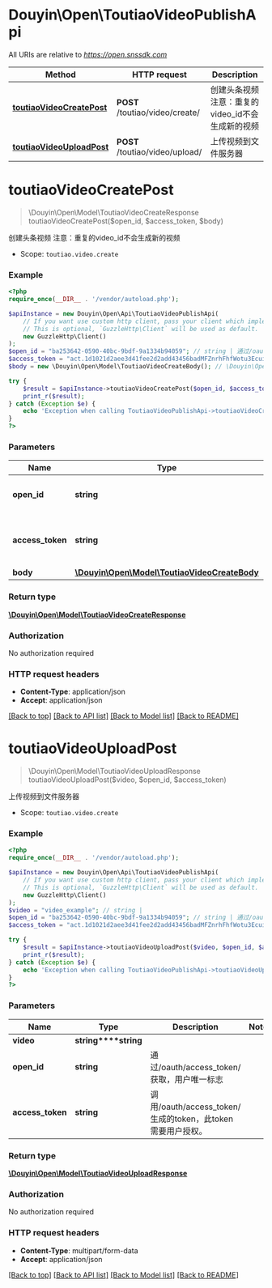 # Douyin\Open\ToutiaoVideoPublishApi

All URIs are relative to *https://open.snssdk.com*

Method | HTTP request | Description
------------- | ------------- | -------------
[**toutiaoVideoCreatePost**](ToutiaoVideoPublishApi.md#toutiaovideocreatepost) | **POST** /toutiao/video/create/ | 创建头条视频  注意：重复的video_id不会生成新的视频
[**toutiaoVideoUploadPost**](ToutiaoVideoPublishApi.md#toutiaovideouploadpost) | **POST** /toutiao/video/upload/ | 上传视频到文件服务器

# **toutiaoVideoCreatePost**
> \Douyin\Open\Model\ToutiaoVideoCreateResponse toutiaoVideoCreatePost($open_id, $access_token, $body)

创建头条视频  注意：重复的video_id不会生成新的视频

* Scope: `toutiao.video.create`

### Example
```php
<?php
require_once(__DIR__ . '/vendor/autoload.php');

$apiInstance = new Douyin\Open\Api\ToutiaoVideoPublishApi(
    // If you want use custom http client, pass your client which implements `GuzzleHttp\ClientInterface`.
    // This is optional, `GuzzleHttp\Client` will be used as default.
    new GuzzleHttp\Client()
);
$open_id = "ba253642-0590-40bc-9bdf-9a1334b94059"; // string | 通过/oauth/access_token/获取，用户唯一标志
$access_token = "act.1d1021d2aee3d41fee2d2add43456badMFZnrhFhfWotu3Ecuiuka27L56lr"; // string | 调用/oauth/access_token/生成的token，此token需要用户授权。
$body = new \Douyin\Open\Model\ToutiaoVideoCreateBody(); // \Douyin\Open\Model\ToutiaoVideoCreateBody | 

try {
    $result = $apiInstance->toutiaoVideoCreatePost($open_id, $access_token, $body);
    print_r($result);
} catch (Exception $e) {
    echo 'Exception when calling ToutiaoVideoPublishApi->toutiaoVideoCreatePost: ', $e->getMessage(), PHP_EOL;
}
?>
```

### Parameters

Name | Type | Description  | Notes
------------- | ------------- | ------------- | -------------
 **open_id** | **string**| 通过/oauth/access_token/获取，用户唯一标志 |
 **access_token** | **string**| 调用/oauth/access_token/生成的token，此token需要用户授权。 |
 **body** | [**\Douyin\Open\Model\ToutiaoVideoCreateBody**](../Model/ToutiaoVideoCreateBody.md)|  | [optional]

### Return type

[**\Douyin\Open\Model\ToutiaoVideoCreateResponse**](../Model/ToutiaoVideoCreateResponse.md)

### Authorization

No authorization required

### HTTP request headers

 - **Content-Type**: application/json
 - **Accept**: application/json

[[Back to top]](#) [[Back to API list]](../../README.md#documentation-for-api-endpoints) [[Back to Model list]](../../README.md#documentation-for-models) [[Back to README]](../../README.md)

# **toutiaoVideoUploadPost**
> \Douyin\Open\Model\ToutiaoVideoUploadResponse toutiaoVideoUploadPost($video, $open_id, $access_token)

上传视频到文件服务器

* Scope: `toutiao.video.create`

### Example
```php
<?php
require_once(__DIR__ . '/vendor/autoload.php');

$apiInstance = new Douyin\Open\Api\ToutiaoVideoPublishApi(
    // If you want use custom http client, pass your client which implements `GuzzleHttp\ClientInterface`.
    // This is optional, `GuzzleHttp\Client` will be used as default.
    new GuzzleHttp\Client()
);
$video = "video_example"; // string | 
$open_id = "ba253642-0590-40bc-9bdf-9a1334b94059"; // string | 通过/oauth/access_token/获取，用户唯一标志
$access_token = "act.1d1021d2aee3d41fee2d2add43456badMFZnrhFhfWotu3Ecuiuka27L56lr"; // string | 调用/oauth/access_token/生成的token，此token需要用户授权。

try {
    $result = $apiInstance->toutiaoVideoUploadPost($video, $open_id, $access_token);
    print_r($result);
} catch (Exception $e) {
    echo 'Exception when calling ToutiaoVideoPublishApi->toutiaoVideoUploadPost: ', $e->getMessage(), PHP_EOL;
}
?>
```

### Parameters

Name | Type | Description  | Notes
------------- | ------------- | ------------- | -------------
 **video** | **string****string**|  |
 **open_id** | **string**| 通过/oauth/access_token/获取，用户唯一标志 |
 **access_token** | **string**| 调用/oauth/access_token/生成的token，此token需要用户授权。 |

### Return type

[**\Douyin\Open\Model\ToutiaoVideoUploadResponse**](../Model/ToutiaoVideoUploadResponse.md)

### Authorization

No authorization required

### HTTP request headers

 - **Content-Type**: multipart/form-data
 - **Accept**: application/json

[[Back to top]](#) [[Back to API list]](../../README.md#documentation-for-api-endpoints) [[Back to Model list]](../../README.md#documentation-for-models) [[Back to README]](../../README.md)

